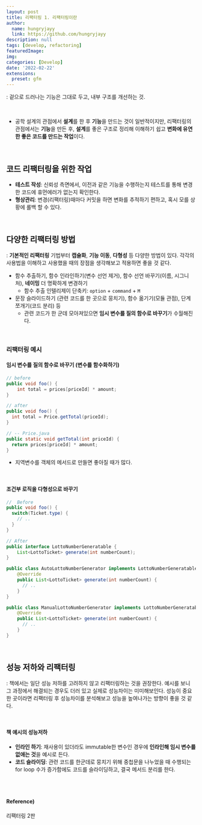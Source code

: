 ```yaml
---
layout: post
title: 리팩터링 1. 리팩터링이란
author: 
  name: hungryjayy
  link: https://github.com/hungryjayy
description: null
tags: [develop, refactoring]
featuredImage: 
img: 
categories: [Develop]
date: '2022-02-22'
extensions:
  preset: gfm
---
```


: 겉으로 드러나는 기능은 그대로 두고, 내부 구조를 개선하는 것.

<br>

* 공학 설계의 관점에서 **설계**를 한 후 **기능**을 만드는 것이 일반적이지만, 리팩터링의 관점에서는 **기능**을 만든 후, **설계**를 좋은 구조로 정리해 이해하기 쉽고 **변화에 유연한 좋은 코드를 만드는 작업**이다.

<br>

## 코드 리팩터링을 위한 작업

* **테스트 작성**: 신뢰성 측면에서, 이전과 같은 기능을 수행하는지 테스트를 통해 변경한 코드에 휴먼에러가 없는지 확인한다.
* **형상관리**: 변경(리팩터링)때마다 커밋을 하면 변화를 추적하기 편하고, 혹시 모를 상황에 롤백 할 수 있다.

<br>

## 다양한 리팩터링 방법

: **기본적인 리팩터링** 기법부터 **캡슐화**, **기능 이동**, **다형성** 등 다양한 방법이 있다. 각각의 사용법을 이해하고 사용했을 때의 장점을 생각해보고 적용하면 좋을 것 같다.

* 함수 추출하기, 함수 인라인하기(변수 선언 제거), 함수 선언 바꾸기(이름, 시그니처), **네이밍** 더 명확하게 변경하기
  * 함수 추출 인텔리제이 단축키: `option` + `command` + `M` 
* 문장 슬라이드하기 (관련 코드를 한 곳으로 뭉치기), 함수 옮기기(모듈 관점), 단계 쪼개기(코드 분리) 등
  * 관련 코드가 한 군데 모아져있으면 **임시 변수를 질의 함수로 바꾸기**가 수월해진다.

<br>

### 리팩터링 예시

#### 임시 변수를 질의 함수로 바꾸기 **(변수를 함수화하기)**

```java
// before
public void foo() {
	int total = prices[priceId] * amount;
}
```

```java
// after
public void foo() {
  int total = Price.getTotal(priceId);
}

// -- Price.java
public static void getTotal(int priceId) {
  return prices[priceId] * amount;
}
```

* 지역변수를 객체의 메서드로 만들면 좋아질 때가 많다.

<br>

#### 조건부 로직을 다형성으로 바꾸기

```java
//  Before
public void foo() {
  switch(Ticket.type) {
    // ..
  }
}
```

```java
// After
public interface LottoNumberGeneratable {
    List<LottoTicket> generate(int numberCount);
}

public class AutoLottoNumberGenerator implements LottoNumberGeneratable {
    @Override
    public List<LottoTicket> generate(int numberCount) {
      // ..
    }
}

public class ManualLottoNumberGenerator implements LottoNumberGeneratable {
    @Override
    public List<LottoTicket> generate(int numberCount) {
      // ..
    }
}
```

<Br>

## 성능 저하와 리팩터링

: 책에서는 일단 성능 저하를 고려하지 않고 리팩터링하는 것을 권장한다. 예시를 보니 그 과정에서 해결되는 경우도 더러 있고 실제로 성능차이는 미미해보인다. 성능이 중요한 곳이라면 리팩터링 후 성능차이를 분석해보고 성능을 높여나가는 방향이 좋을 것 같다.

<br>

#### 책 예시의 성능저하

* **인라인 하기**: 재사용이 있더라도 immutable한 변수인 경우에 **인라인해 임시 변수를 없애는 것**을 예시로 든다.
* **코드 슬라이딩**: 관련 코드를 한군데로 뭉치기 위해 중첩문을 나누었을 때 수행되는 for loop 수가 증가함에도 코드를 슬라이딩하고, 결국 메서드 분리를 한다.

<br><br>

#### Reference)

리팩터링 2판
